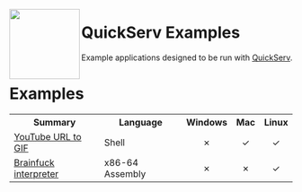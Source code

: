 <a href="https://github.com/jstrieb/quickserv"><img src="https://github.com/jstrieb/quickserv/blob/master/favicon.svg?raw=true" width="125" height="125" align="left"></a>

# **QuickServ Examples** 

Example applications designed to be run with [QuickServ](https://github.com/jstrieb/quickserv).


# Examples

<table>

<tr>
<th>Summary</th>
<th>Language</th>
<th>Windows</th>
<th>Mac</th>
<th>Linux</th>
</tr>

<tr>
<td><a href="youtube-gif">YouTube URL to GIF</a></td>
<td>Shell</td>
<td><div align="center">✗</div></td>
<td><div align="center">✓</div></td>
<td><div align="center">✓</div></td>
</tr>

<tr>
<td><a href="brainfuck">Brainfuck interpreter</a></td>
<td>x86-64 Assembly</td>
<td><div align="center">✗</div></td>
<td><div align="center">✗</div></td>
<td><div align="center">✓</div></td>
</tr>

</table>